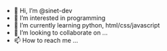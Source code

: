 - 👋 Hi, I’m @sinet-dev
- 👀 I’m interested in programming
- 🌱 I’m currently learning python, html/css/javascript
- 💞️ I’m looking to collaborate on ...
- 📫 How to reach me ...

<!---
sinet-dev/sinet-dev is a ✨ special ✨ repository because its `README.md` (this file) appears on your GitHub profile.
You can click the Preview link to take a look at your changes.
--->
